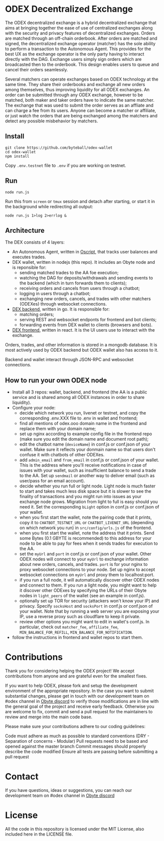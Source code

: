 # ODEX Decentralized Exchange

The ODEX decentralized exchange is a hybrid decentralized exchange that aims at bringing together the ease of use of centralized exchanges along with the security and privacy features of decentralized exchanges. Orders are matched through an off-chain orderbook. After orders are matched and signed, the decentralized exchange operator (matcher) has the sole ability to perform a transaction to the Autonomous Agent. This provides for the best UX as the exchange operator is the only party having to interact directly with the DAG. Exchange users simply sign orders which are broadcasted then to the orderbook. This design enables users to queue and cancel their orders seamlessly.

Several matchers can operate exchanges based on ODEX technology at the same time. They share their orderbooks and exchange all new orders among themselves, thus improving liquidity for all ODEX exchanges. An order can be submitted through any ODEX exchange, however to be matched, both maker and taker orders have to indicate the same matcher. The exchange that was used to submit the order serves as an affliate and can charge a fee from its users.  Anyone can become a matcher or affiliate, or just watch the orders that are being exchanged among the matchers and detect any possible misbehavior by matchers.


## Install
```
git clone https://github.com/byteball/odex-wallet
cd odex-wallet
npm install
```
Copy `.env.testnet` file to `.env` if you are working on testnet.

## Run
```
node run.js
```
Run this from `screen` or `tmux` session and detach after starting, or start it in the background while redirecting all output:
```
node run.js 1>log 2>errlog &
```

## Architecture
The DEX consists of 4 layers:
* An Autonomous Agent, written in [Oscript](https://developer.obyte.org/autonomous-agents), that tracks user balances and executes trades.
* DEX wallet, written in nodejs (this repo). It includes an Obyte node and is reponsible for:
	* sending matched trades to the AA foe execution;
	* watching the DAG for deposits/withdrawals and sending events to the backend (which in turn forwards them to clients);
	* receiving orders and cancels from users through a chatbot;
	* logging in users through a chatbot;
	* exchanging new orders, cancels, and trades with other matchers (ODEXes) through websocket connections.
* [DEX backend](https://github.com/byteball/odex-backend), written in go. It is responsible for:
	* matching orders;
	* serving REST and websocket endponts for frontend and bot clients;
	* forwarding events from DEX wallet to clients (browsers and bots).
* [DEX frontend](https://github.com/byteball/odex-frontend), written in react. It is the UI users use to interact with the exchange.

Orders, trades, and other information is stored in a mongodb database. It is most actively used by ODEX backend but ODEX wallet also has access to it.

Backend and wallet interact through JSON-RPC and websocket connections.

## How to run your own ODEX node

* Install all 3 repos: wallet, backend, and frontend (the AA is a public service and is shared among all ODEX instances in order to share liquidity).
* Configure your node:
	* decide which network you run, livenet or testnet, and copy the corresponding .env.XXX file to .env in wallet and frontend;
	* find all mentions of odex.ooo domain name in the frontend and replace them with your domain name;
	* set up nginx according to example config file in the frontend repo (make sure you edit the domain name and document root path);
	* edit the chatbot name (`deviceName`) in conf.js or conf.json of your wallet. Make sure it reflects your donmain name so that users don't confuse it with chatbots of other ODEXes.
	* add `admin_email` and `from_email` in conf.js or conf.json of your wallet. This is the address where you'll receive notifications in case of issues with your wallet, such as insufficient balance to send a trade to the AA. Set up `sendmail` or another way to deliver email (such as user/pass for an email account).
	* decide whether you run full or light node. Light node is much faster to start and takes much less disk space but it is slower to see the finality of transactions and you might run into issues as your exchange node grows. Migration from light to full is easy should you need it. Set the corresponding `bLight` option in conf.js or conf.json of your wallet.
	* when you first start the wallet, note the pairing code that it prints, copy it to `CHATBOT_TESTNET_URL` or `CHATBOT_LIVENET_URL` (depending on which network you run) in `src/config/urls.js` of the frontend.
	* when you first start the wallet, note the address that it prints. Send some Bytes (0.1 GBYTE is recommended) to this address for your node to be able to pay for fees when it sends trades for execution to the AA.
	* set the `myUrl` and `port` in conf.js or conf.json of your wallet. Other ODEX nodes will connect to your `myUrl` to exchange information about new orders, cancels, and trades. `port` is for your nginx to proxy websocket connections to your node. Set up nginx to accept websocket connections on `myUrl` and proxy them to localhost:port.
	* if you run a full node, it will automatically discover other ODEX nodes and connect to them. If you run a light node, you might want to help it discover other ODExes by specifying the URLs of their Obyte nodes in `light_peers` of the wallet (see an example in conf.js).
	* optionally set up TOR for security (attackers won't know your IP) and privacy. Specify `socksHost` and `socksPort` in conf.js or conf.json of your wallet. Note that by running a web server you are exposing your IP, use a reverse proxy such as cloudflare to keep it private.
	* review other options you might want to edit in wallet's conf.js. In particular, check out `matcher_fee`, `affiliate_fee`, `MIN_BALANCE_FOR_REFILL`, `MIN_BALANCE_FOR_NOTIFICATION`.
* follow the instructions in frontend and wallet repos to start them.


# Contributions

Thank you for considering helping the ODEX project! We accept contributions from anyone and are grateful even for the smallest fixes.

If you want to help ODEX, please fork and setup the development environment of the appropriate repository. In the case you want to submit substantial changes, please get in touch with our development team on #odex channel in [Obyte discord](https://discord.obyte.org) to verify those modifications are in line with the general goal of the project and receive early feedback. Otherwise you are welcome to fix, commit and send a pull request for the maintainers to review and merge into the main code base.

Please make sure your contributions adhere to our coding guidelines:

Code must adhere as much as possible to standard conventions (DRY - Separation of concerns - Modular)
Pull requests need to be based and opened against the master branch
Commit messages should properly describe the code modified
Ensure all tests are passing before submitting a pull request

# Contact

If you have questions, ideas or suggestions, you can reach our development team on #odex channel in [Obyte discord](https://discord.obyte.org)

# License

All the code in this repository is licensed under the MIT License, also included here in the LICENSE file.
